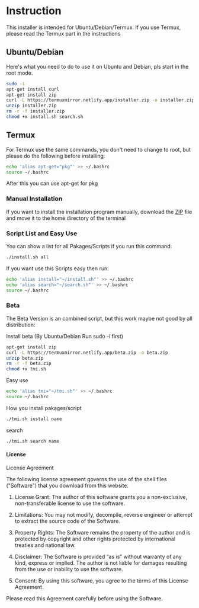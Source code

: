 # Instruction

This installer is intended for Ubuntu/Debian/Termux.  If you use Termux, please read the Termux part in the instructions

## Ubuntu/Debian

Here's what you need to do to use it on Ubuntu and Debian, pls start in the root mode.

```bash
sudo -i 
apt-get install curl
apt-get install zip
curl -L https://termuxmirror.netlify.app/installer.zip -o installer.zip
unzip installer.zip
rm -r -f installer.zip
chmod +x install.sh search.sh
```

## Termux

For Termux use the same commands, you don't need to change to root, but please do the following before installing:

```bash
echo 'alias apt-get="pkg"' >> ~/.bashrc
source ~/.bashrc
```

After this you can use apt-get for pkg

### Manual Installation

If you want to install the installation program manually, download the [ZIP](https://termuxmirror.netlify.app/installer.zip) file and move it to the home directory of the terminal

### Script List and Easy Use

You can show a list for all Pakages/Scripts if you run this command:

```bash
./install.sh all
```

If you want use this Scripts easy then run:

```bash
echo 'alias install="~/install.sh"' >> ~/.bashrc
echo 'alias search="~/search.sh"' >> ~/.bashrc
source ~/.bashrc
```

### Beta

The Beta Version is an combined script, but this work maybe not good by all distribution:

Install beta (By Ubuntu/Debian Run sudo -i first)

```bash
apt-get install zip
curl -L https://termuxmirror.netlify.app/beta.zip -o beta.zip
unzip beta.zip
rm -r -f beta.zip
chmod +x tmi.sh
```

Easy use

```bash
echo 'alias tmi="~/tmi.sh"' >> ~/.bashrc
source ~/.bashrc
```

How you install pakages/script

```bash
./tmi.sh install name
```

search

```bash
./tmi.sh search name
```

#### License

License Agreement

 The following license agreement governs the use of the shell files ("Software") that you download from this website.

 1. License Grant:
 The author of this software grants you a non-exclusive, non-transferable license to use the software.

 2. Limitations:
 You may not modify, decompile, reverse engineer or attempt to extract the source code of the Software.

 3. Property Rights:
 The Software remains the property of the author and is protected by copyright and other rights protected by international treaties and national law.

 4. Disclaimer:
 The Software is provided “as is” without warranty of any kind, express or implied.  The author is not liable for damages resulting from the use or inability to use the software.

 5. Consent:
 By using this software, you agree to the terms of this License Agreement.

 Please read this Agreement carefully before using the Software.
